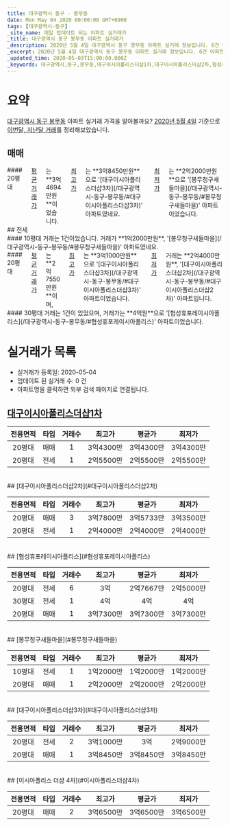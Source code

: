 ```yaml
---
title: 대구광역시 동구 - 봉무동
date: Mon May 04 2020 00:00:00 GMT+0900
tags: [대구광역시-동구]
_site_name: 매일 업데이트 되는 아파트 실거래가
_title: 대구광역시 동구 봉무동 아파트 실거래가
_description: 2020년 5월 4일 대구광역시 동구 봉무동 아파트 실거래 정보입니다. 6건 아파트 정보가 있습니다.
_excerpt: 2020년 5월 4일 대구광역시 동구 봉무동 아파트 실거래 정보입니다. 6건 아파트 정보가 있습니다.
_updated_time: 2020-05-03T15:00:00.000Z
_keywords: 대구광역시,동구,봉무동,대구이시아폴리스더샵1차,대구이시아폴리스더샵2차,협성휴포레이시아폴리스,봉무청구새들마을,대구이시아폴리스더샵3차,이시아폴리스 더샵 4차
---
```





# 요약
<ins>대구광역시 동구 봉무동</ins> 아파트 실거래 가격을 알아볼까요? <ins>2020년 5월 4일</ins> 기준으로 <ins>이번달, 지난달 거래</ins>를 정리해보았습니다.

## 매매
<div class="container">
<div class="twelve columns" markdown="1">
#### 20평대
<ins>평균 거래가</ins>는 **3억4694만원**이었습니다. <ins>최고가</ins>는 **3억8450만원**으로 '[대구이시아폴리스더샵3차](/대구광역시-동구-봉무동/#대구이시아폴리스더샵3차)' 아파트였네요. <ins>최저가</ins>는 **2억2000만원**으로 '[봉무청구새들마을](/대구광역시-동구-봉무동/#봉무청구새들마을)' 아파트이었습니다.
</div>
</div>
## 전세
<div class="container">
<div class="six columns" markdown="1">
#### 10평대
거래는 1건이었습니다. 거래가 **1억2000만원**, '[봉무청구새들마을](/대구광역시-동구-봉무동/#봉무청구새들마을)' 아파트였네요.
</div>
<div class="six columns" markdown="1">
#### 20평대
<ins>평균 거래가</ins>는 **2억7550만원**이며, <ins>최고가</ins>는 **3억1000만원**으로 '[대구이시아폴리스더샵3차](/대구광역시-동구-봉무동/#대구이시아폴리스더샵3차)' 아파트이었습니다. <ins>최저가</ins> 거래는 **2억4000만원**, '[대구이시아폴리스더샵2차](/대구광역시-동구-봉무동/#대구이시아폴리스더샵2차)' 아파트입니다.
</div>
</div>
<div class="container">
<div class="twelve columns" markdown="1">
#### 30평대
거래는 1건이 있었으며, 거래가는 **4억원**으로 '[협성휴포레이시아폴리스](/대구광역시-동구-봉무동/#협성휴포레이시아폴리스)' 아파트이었습니다.
</div>
</div>



# 실거래가 목록
- 실거래가 등록일: 2020-05-04
- 업데이트 된 실거래 수: 0 건
- 아파트명을 클릭하면 외부 검색 페이지로 연결됩니다.

## [대구이시아폴리스더샵1차](#대구이시아폴리스더샵1차)

|전용면적|타입|거래수|최고가|평균가|최저가|
|:---:|:---:|:---:|:---:|:---:|:---:|
|20평대|<span class="deal-type-1">매매</span>|1|3억4300만|3억4300만|3억4300만|
|20평대|<span class="deal-type-2">전세</span>|1|2억5500만|2억5500만|2억5500만|

<br/>
## [대구이시아폴리스더샵2차](#대구이시아폴리스더샵2차)

|전용면적|타입|거래수|최고가|평균가|최저가|
|:---:|:---:|:---:|:---:|:---:|:---:|
|20평대|<span class="deal-type-1">매매</span>|3|3억7800만|3억5733만|3억3500만|
|20평대|<span class="deal-type-2">전세</span>|1|2억4000만|2억4000만|2억4000만|

<br/>
## [협성휴포레이시아폴리스](#협성휴포레이시아폴리스)

|전용면적|타입|거래수|최고가|평균가|최저가|
|:---:|:---:|:---:|:---:|:---:|:---:|
|20평대|<span class="deal-type-2">전세</span>|6|3억|2억7667만|2억5000만|
|30평대|<span class="deal-type-2">전세</span>|1|4억|4억|4억|
|20평대|<span class="deal-type-1">매매</span>|1|3억7300만|3억7300만|3억7300만|

<br/>
## [봉무청구새들마을](#봉무청구새들마을)

|전용면적|타입|거래수|최고가|평균가|최저가|
|:---:|:---:|:---:|:---:|:---:|:---:|
|10평대|<span class="deal-type-2">전세</span>|1|1억2000만|1억2000만|1억2000만|
|20평대|<span class="deal-type-1">매매</span>|1|2억2000만|2억2000만|2억2000만|

<br/>
## [대구이시아폴리스더샵3차](#대구이시아폴리스더샵3차)

|전용면적|타입|거래수|최고가|평균가|최저가|
|:---:|:---:|:---:|:---:|:---:|:---:|
|20평대|<span class="deal-type-2">전세</span>|2|3억1000만|3억|2억9000만|
|20평대|<span class="deal-type-1">매매</span>|1|3억8450만|3억8450만|3억8450만|

<br/>
## [이시아폴리스 더샵 4차](#이시아폴리스더샵4차)

|전용면적|타입|거래수|최고가|평균가|최저가|
|:---:|:---:|:---:|:---:|:---:|:---:|
|20평대|<span class="deal-type-1">매매</span>|2|3억6500만|3억6500만|3억6500만|

<br/>



